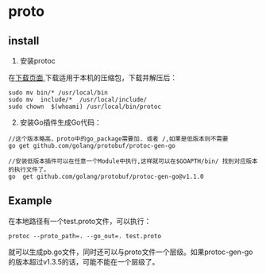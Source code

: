 # proto

## install
1. 安装protoc 

在[下载页面](https://github.com/protocolbuffers/protobuf/releases),下载适用于本机的压缩包，下载并解压后：
```
sudo mv bin/* /usr/local/bin
sudo mv  include/*  /usr/local/include/
sudo chown  $(whoami) /usr/local/bin/protoc
```


2. 安装Go插件生成Go代码： 
```shell
//这个版本略高，proto中的go_package需要加. 或者 /,如果是低版本则不需要
go get github.com/golang/protobuf/protoc-gen-go

//安装低版本插件可以在任意一个Module中执行,这样就可以在$GOAPTH/bin/ 找到对应版本的执行文件了。
go  get github.com/golang/protobuf/protoc-gen-go@v1.1.0
```

## Example

在本地路径有一个test.proto文件，可以执行： 
```shell
protoc --proto_path=. --go_out=. test.proto
```
就可以生成pb.go文件，同时还可以与proto文件一个层级。如果protoc-gen-go 的版本超过v1.3.5的话，可能不能在一个层级了。